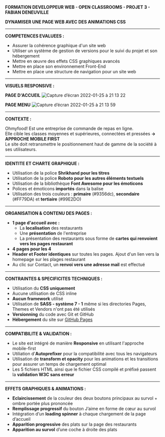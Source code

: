 <b>FORMATION DEVELOPPEUR WEB - OPEN CLASSROOMS - PROJET 3 - FABIAN DENEUVILLE</b>

<b>DYNAMISER UNE PAGE WEB AVEC DES ANIMATIONS CSS</b>
<hr>

<b>COMPETENCES EVALUEES :</b>
- Assurer la cohérence graphique d'un site web
- Utiliser un système de gestion de versions pour le suivi du projet et son hébergement
- Mettre en œuvre des effets CSS graphiques avancés
- Mettre en place son environnement Front-End
- Mettre en place une structure de navigation pour un site web
<hr>

<b>VISUELS RESPONSIVE :</b>

<b>PAGE D'ACCUEIL</b>
![Capture d’écran 2022-01-25 à 21 13 22](https://user-images.githubusercontent.com/94392055/151052576-a369bbe9-4c3e-49bb-a6cc-df1e251cdf28.png)

<b>PAGE MENU</b>
![Capture d’écran 2022-01-25 à 21 13 59](https://user-images.githubusercontent.com/94392055/151052624-56e7cc79-61b6-46c6-9be4-4a3c8439028a.png)
<hr>

<b>CONTEXTE :</b>

Ohmyfood! Est une entreprise de commande de repas en ligne.<br>
Elle cible les classes moyennes et supérieures, connectées et pressées <b>-> APPROCHE MOBILE FIRST</b><br>
Le site doit retransmettre le positionnement haut de gamme de la société à ses utilisateurs.
<hr>

<b>IDENTITE ET CHARTE GRAPHIQUE :</b>
- Utilisation de la police <b>Shrikhand pour les titres</b>
- Utilisation de la police <b>Roboto pour les autres éléments textuels</b>
- Utilisation de la bibliothèque <b>Font Awesome pour les émoticons</b>
- Polices et émoticons <b>importés</b> dans la balise <head>
- Utilisation des trois couleurs : <b>primaire</b> (#9356dc), <b>secondaire</b> (#FF79DA) et <b>tertiaire</b> (#99E2DO)
<hr>

<b>ORGANISATION & CONTENU DES PAGES :</b>
- <b>1 page d'accueil avec :</b>
  - La <b>localisation</b> des restaurants
  - Une <b>présentation</b> de l'entreprise
  - La présentation des restaurants sous forme de <b>cartes qui renvoient vers les pages restaurant</b>
- <b>4 pages pour les 4</b>
- <b>Header et Footer identiques</b> sur toutes les pages. Ajout d'un lien vers la homepage sur les plages restaurant
- Au clic sur Contact, un <b>renvoi vers une adresse mail</b> est effectué
<hr>
  
<b>CONTRAINTES & SPECIFICITES TECHNIQUES :</b>
- Utilisation du <b>CSS uniquement</b>
- Aucune utilisation de CSS inline
- <b>Aucun framework</b> utilisé
- Utilisation de <b>SASS - système 7 - 1</b> même si les directories Pages, Themes et Vendors n'ont pas été utilisés
- <b>Versionning</b> du code avec Git et GitHub
- <b>Hébergement</b> du site sur <a href="https://fabiandeneuville.github.io/FabianDeneuville_3_11032022/">GitHub Pages</a>
<hr>
  
<b>COMPATIBILITE & VALIDATION :</b>
- Le site est intégré de manière <b>Responsive</b> en utilisant l'approche mobile-first
- Utiliation d'<b>Autoprefixer</b> pour la compatibilité avec tous les navigateurs
- Utilisation de <b>transform et opacity</b> pour les animations et les transitions pour assurer un temps de chargement optimal
- Les 5 fichiers HTML ainsi que le fichier CSS compilé et préfixé passent la <b>validation W3C sans erreur</b>
<hr>

<b>EFFETS GRAPHIQUES & ANIMATIONS :</b>
- <b>Eclaircissement</b> de la couleur des deux boutons principaux au survol + ombre portée plus prononcée
- <b>Remplissage progressif</b> du bouton J’aime en forme de cœur au survol
- Intégration d’un <b>loading spinner</b> à chaque chargement de la page d’accueil
- <b>Apparition progressive</b> des plats sur la page des restaurants 
- <b>Apparition au survol</b> d’une coche à droite des plats 
